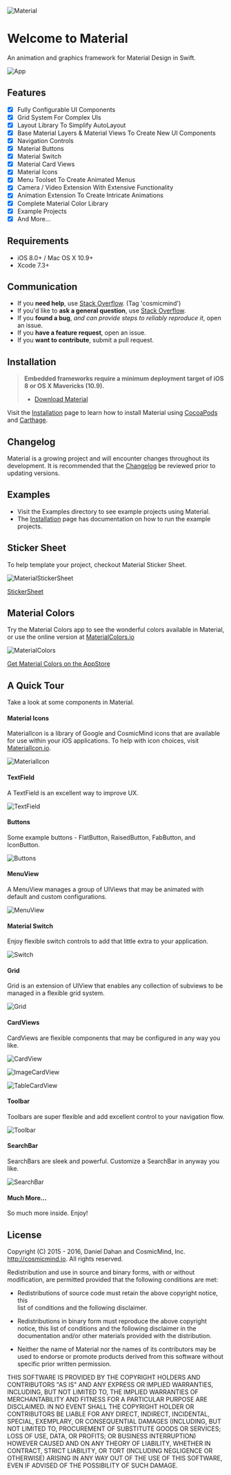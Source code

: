 ![Material](http://www.cosmicmind.io/MK/Material.png)

# Welcome to Material

An animation and graphics framework for Material Design in Swift.

![App](http://www.cosmicmind.io/gifs/App.gif)

## Features

- [x] Fully Configurable UI Components
- [x] Grid System For Complex UIs
- [x] Layout Library To Simplify AutoLayout
- [x] Base Material Layers & Material Views To Create New UI Components
- [x] Navigation Controls
- [x] Material Buttons
- [x] Material Switch
- [x] Material Card Views
- [x] Material Icons
- [x] Menu Toolset To Create Animated Menus
- [x] Camera / Video Extension With Extensive Functionality
- [x] Animation Extension To Create Intricate Animations
- [x] Complete Material Color Library
- [x] Example Projects
- [x] And More...

## Requirements

* iOS 8.0+ / Mac OS X 10.9+
* Xcode 7.3+

## Communication

- If you **need help**, use [Stack Overflow](http://stackoverflow.com/questions/tagged/cosmicmind). (Tag 'cosmicmind')
- If you'd like to **ask a general question**, use [Stack Overflow](http://stackoverflow.com/questions/tagged/cosmicmind).
- If you **found a bug**, _and can provide steps to reliably reproduce it_, open an issue.
- If you **have a feature request**, open an issue.
- If you **want to contribute**, submit a pull request.

## Installation

> **Embedded frameworks require a minimum deployment target of iOS 8 or OS X Mavericks (10.9).**
> - [Download Material](https://github.com/CosmicMind/Material/archive/master.zip)

Visit the [Installation](https://github.com/CosmicMind/Material/wiki/Installation) page to learn how to install Material using [CocoaPods](http://cocoapods.org) and [Carthage](https://github.com/Carthage/Carthage).

## Changelog

Material is a growing project and will encounter changes throughout its development. It is recommended that the [Changelog](https://github.com/CosmicMind/Material/wiki/Changelog) be reviewed prior to updating versions.

## Examples

* Visit the Examples directory to see example projects using Material.
* The [Installation](https://github.com/CosmicMind/Material/wiki/Installation) page has documentation on how to run the example projects.

## Sticker Sheet

To help template your project, checkout Material Sticker Sheet.

![MaterialStickerSheet](http://www.cosmicmind.io/MK/material_iso_1.png)

[StickerSheet](http://www.materialup.com/posts/material-design-sticker-sheets)

## Material Colors

Try the Material Colors app to see the wonderful colors available in Material, or use the online version at [MaterialColors.io](http://materialcolors.io)

![MaterialColors](http://www.cosmicmind.io/gifs/MaterialColors.gif)

[Get Material Colors on the AppStore](https://itunes.apple.com/app/x/id1111994400?mt=8)

## A Quick Tour

Take a look at some components in Material.

#### Material Icons

MaterialIcon is a library of Google and CosmicMind icons that are available for use within your iOS applications. To help with icon choices, visit [MaterialIcon.io](http://www.materialicon.io).

![MaterialIcon](http://www.cosmicmind.io/MK/MaterialMaterialIcon.png)

#### TextField

A TextField is an excellent way to improve UX.

![TextField](http://www.cosmicmind.io/gifs/TextField.gif)

#### Buttons

Some example buttons - FlatButton, RaisedButton, FabButton, and IconButton.

![Buttons](http://www.cosmicmind.io/gifs/Buttons.gif)

#### MenuView

A MenuView manages a group of UIViews that may be animated with default and custom configurations.

![MenuView](http://www.cosmicmind.io/gifs/MenuView.gif)

#### Material Switch

Enjoy flexible switch controls to add that little extra to your application.

![Switch](http://www.cosmicmind.io/gifs/Switch.gif)

#### Grid

Grid is an extension of UIView that enables any collection of subviews to be managed in a flexible grid system.

![Grid](http://www.cosmicmind.io/gifs/Grid.gif)

#### CardViews

CardViews are flexible components that may be configured in any way you like.

![CardView](http://www.cosmicmind.io/gifs/CardView.gif)

![ImageCardView](http://www.cosmicmind.io/gifs/ImageCardView.gif)

![TableCardView](http://www.cosmicmind.io/gifs/TableCardView.gif)

#### Toolbar

Toolbars are super flexible and add excellent control to your navigation flow.

![Toolbar](http://www.cosmicmind.io/gifs/Toolbar.gif)

#### SearchBar

SearchBars are sleek and powerful. Customize a SearchBar in anyway you like.

![SearchBar](http://www.cosmicmind.io/gifs/SearchBar.gif)

#### Much More...

So much more inside. Enjoy!

## License

Copyright (C) 2015 - 2016, Daniel Dahan and CosmicMind, Inc. <http://cosmicmind.io>. All rights reserved.

Redistribution and use in source and binary forms, with or without modification, are permitted provided that the following conditions are met:

*   Redistributions of source code must retain the above copyright notice, this     
    list of conditions and the following disclaimer.

*   Redistributions in binary form must reproduce the above copyright notice,
    this list of conditions and the following disclaimer in the documentation
    and/or other materials provided with the distribution.

*   Neither the name of Material nor the names of its
    contributors may be used to endorse or promote products derived from
    this software without specific prior written permission.

THIS SOFTWARE IS PROVIDED BY THE COPYRIGHT HOLDERS AND CONTRIBUTORS "AS IS" AND ANY EXPRESS OR IMPLIED WARRANTIES, INCLUDING, BUT NOT LIMITED TO, THE IMPLIED WARRANTIES OF MERCHANTABILITY AND FITNESS FOR A PARTICULAR PURPOSE ARE DISCLAIMED. IN NO EVENT SHALL THE COPYRIGHT HOLDER OR CONTRIBUTORS BE LIABLE FOR ANY DIRECT, INDIRECT, INCIDENTAL, SPECIAL, EXEMPLARY, OR CONSEQUENTIAL DAMAGES (INCLUDING, BUT NOT LIMITED TO, PROCUREMENT OF SUBSTITUTE GOODS OR SERVICES; LOSS OF USE, DATA, OR PROFITS; OR BUSINESS INTERRUPTION) HOWEVER CAUSED AND ON ANY THEORY OF LIABILITY, WHETHER IN CONTRACT, STRICT LIABILITY, OR TORT (INCLUDING NEGLIGENCE OR OTHERWISE) ARISING IN ANY WAY OUT OF THE USE OF THIS SOFTWARE, EVEN IF ADVISED OF THE POSSIBILITY OF SUCH DAMAGE.
